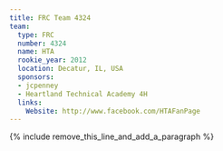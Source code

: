 ```yaml
---
title: FRC Team 4324
team:
  type: FRC
  number: 4324
  name: HTA
  rookie_year: 2012
  location: Decatur, IL, USA
  sponsors:
  - jcpenney
  - Heartland Technical Academy 4H
  links:
    Website: http://www.facebook.com/HTAFanPage
---
```


{% include remove_this_line_and_add_a_paragraph %}